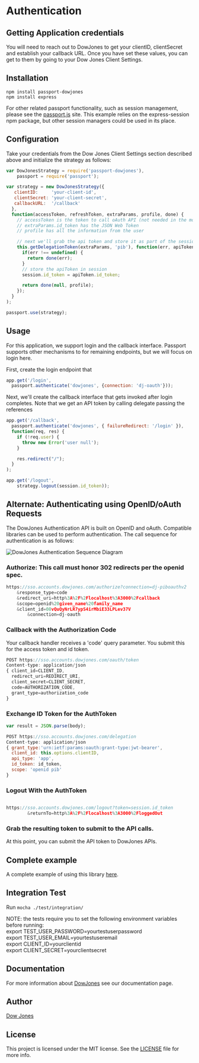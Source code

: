 # Authentication

## Getting Application credentials

You will need to reach out to DowJones to get your clientID, clientSecret and establish
your callback URL.  Once you have set these values, you can get to them by going
to your Dow Jones Client Settings.

## Installation

	npm install passport-dowjones
	npm install express

For other related passport functionality, such as session management, please see the [passport.js](http://passportjs.org/) site.  This
example relies on the express-session npm package, but other session managers could be used in its place.

## Configuration

Take your credentials from the Dow Jones Client Settings section described above and initialize the strategy as follows:

```js
var DowJonesStrategy = require('passport-dowjones'),
    passport = require('passport');

var strategy = new DowJonesStrategy({
   clientID:     'your-client-id',
   clientSecret: 'your-client-secret',
   callbackURL:  '/callback'
  },
  function(accessToken, refreshToken, extraParams, profile, done) {
    // accessToken is the token to call oAuth API (not needed in the most cases)
    // extraParams.id_token has the JSON Web Token
    // profile has all the information from the user

	// next we'll grab the api token and store it as part of the session
	this.getDelegationToken(extraParams, 'pib'), function(err, apiToken) {
	  if(err !== undefined) {
	    return done(err);
	  }
	  // store the apiToken in session
	  session.id_token = apiToken.id_token;

	  return done(null, profile);
	});
  }
);

passport.use(strategy);
```

## Usage

For this application, we support login and the callback interface.  Passport supports other mechanisms to for remaining endpoints,
but we will focus on login here.

First, create the login endpoint that

```js
app.get('/login',
  passport.authenticate('dowjones', {connection: 'dj-oauth'}));
```

Next, we'll create the callback interface that gets invoked after login completes.  Note that we get an
API token by calling delegate passing the references

```js
app.get('/callback',
  passport.authenticate('dowjones', { failureRedirect: '/login' }),
  function(req, res) {
    if (!req.user) {
      throw new Error('user null');
    }

    res.redirect("/");
  }
);
```

```js
app.get('/logout',
	strategy.logout(session.id_token));
```

## Alternate:  Authenticating using OpenID/oAuth Requests

The DowJones Authentication API is built on OpenID and oAuth.  Compatible libraries can be used to perform authentication.  The
call sequence for authentication is as follows:

![DowJones Authentication Sequence Diagram](http://www.websequencediagrams.com/files/render?link=r_EJ10NaljsGPxFk033c)


### Authorize:  This call must honor 302 redirects per the openid spec.

```js
https://sso.accounts.dowjones.com/authorize?connection=dj-piboauthv2
    &response_type=code
    &redirect_uri=http%3A%2F%2Flocalhost%3A3000%2Fcallback
    &scope=openid%20given_name%20family_name
    &client_id=08vQuQyNrLR7ypS4irMbiE33LPLev37V
		&connection=dj-oauth
```

### Callback with the Authorization Code

Your callback handler receives a 'code' query parameter.  You submit this for the access token and id token.

```js
POST https://sso.accounts.dowjones.com/oauth/token
Content-type: application/json
{ client_id=CLIENT_ID,
  redirect_uri=REDIRECT_URI,
  client_secret=CLIENT_SECRET,
  code=AUTHORIZATION_CODE,
  grant_type=authorization_code
}
```

### Exchange ID Token for the AuthToken

```js
var result = JSON.parse(body);

POST https://sso.accounts.dowjones.com/delegation
Content-type: application/json
{ grant_type:'urn:ietf:params:oauth:grant-type:jwt-bearer',
  client_id: this.options.clientID,
  api_type: 'app',
  id_token: id_token,
  scope: 'openid pib'
}
```

### Logout With the AuthToken

```js

https://sso.accounts.dowjones.com/logout?token=session.id_token
		&returnTo=http%3A%2F%2Flocalhost%3A3000%2FloggedOut

```

### Grab the resulting token to submit to the API calls.

At this point, you can submit the API token to DowJones APIs.

## Complete example

A complete example of using this library [here](http://github.com/dowjones/passport-dowjones-sample).

## Integration Test

Run `mocha ./test/integration/`

NOTE: the tests require you to set the following environment variables before running:  
export TEST_USER_PASSWORD=yourtestuserpassword  
export TEST_USER_EMAIL=yourtestuseremail  
export CLIENT_ID=yourclientid  
export CLIENT_SECRET=yourclientsecret  


## Documentation

For more information about [DowJones](http://dowjones.com) see our documentation page.

## Author

[Dow Jones](http://dowjones.com)

## License

This project is licensed under the MIT license. See the [LICENSE](https://github.com/dowjones/passport-dowjones/blob/master/LICENSE) file for more info.
